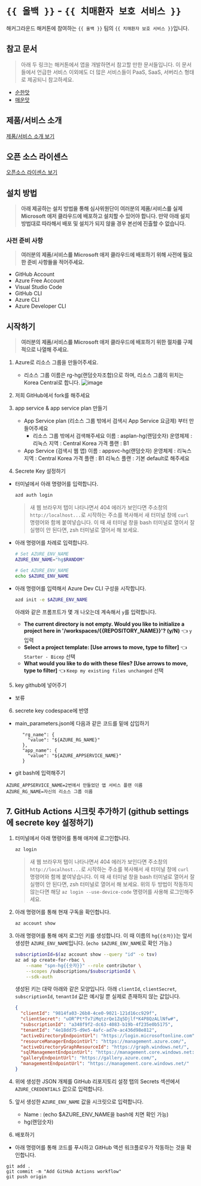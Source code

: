 # `{{ 올백 }}` - `{{ 치매환자 보호 서비스 }}`

해커그라운드 해커톤에 참여하는 `{{ 올백 }}` 팀의 `{{ 치매환자 보호 서비스 }}`입니다.

## 참고 문서

> 아래 두 링크는 해커톤에서 앱을 개발하면서 참고할 만한 문서들입니다. 이 문서들에서 언급한 서비스 이외에도 더 많은 서비스들이 PaaS, SaaS, 서버리스 형태로 제공되니 참고하세요.

- [순한맛](./REFERENCES_BASIC.md)
- [매운맛](./REFERENCES_ADVANCED.md)

## 제품/서비스 소개

<!-- 아래 링크는 지우지 마세요 -->
[제품/서비스 소개 보기](TOPIC.md)
<!-- 위 링크는 지우지 마세요 -->

## 오픈 소스 라이센스

<!-- 아래 링크는 지우지 마세요 -->
[오픈소스 라이센스 보기](./LICENSE)
<!-- 위 링크는 지우지 마세요 -->

## 설치 방법

> **아래 제공하는 설치 방법을 통해 심사위원단이 여러분의 제품/서비스를 실제 Microsoft 애저 클라우드에 배포하고 설치할 수 있어야 합니다. 만약 아래 설치 방법대로 따라해서 배포 및 설치가 되지 않을 경우 본선에 진출할 수 없습니다.**

### 사전 준비 사항

> **여러분의 제품/서비스를 Microsoft 애저 클라우드에 배포하기 위해 사전에 필요한 준비 사항들을 적어주세요.**
- GitHub Account
- Azure Free Account
- Visual Studio Code
- GitHub CLI
- Azure CLI
- Azure Developer CLI

## 시작하기

> **여러분의 제품/서비스를 Microsoft 애저 클라우드에 배포하기 위한 절차를 구체적으로 나열해 주세요.**
1. Azure로 리소스 그룹을 만들어주세요.
   - 리소스 그룹 이름은 rg-hg(랜덤숫자조합)으로 하며, 리소스 그룹의 위치는 Korea Central로 합니다.
![image](https://github.com/hackersground-kr/httpsgithubcomhackersground-krall100/assets/84391428/7719ac1d-619f-4f18-bfff-5b5bea877ec2)

2. 저희 GitHub에서 fork를 해주세요
   
3. app service & app service plan 만들기
   - App Service plan (리소스 그룹 밖에서 검색시 App Service 요금제) 부터 만들어주세요
     * 리소스 그룹 밖에서 검색해주세요
     이름 : asplan-hg(랜덤숫자)
     운영체제 : 리눅스
     지역 : Central Korea
     가격 플랜 : B1
   - App Service (검색시 웹 앱)
     이름 : appsvc-hg(랜덤숫자)
     운영체제 : 리눅스
     지역 : Central Korea
     가격 플랜 : B1
     리눅스 플랜 : 기본 default로 해주세요
4. Secrete Key 설정하기
- 터미널에서 아래 명령어를 입력합니다.

    ```bash
    azd auth login
    ```

   > 새 웹 브라우저 탭이 나타나면서 404 에러가 보인다면 주소창의 `http://localhost...`로 시작하는 주소를 복사해서 새 터미널 창에 `curl` 명령어와 함께 붙여넣습니다.
   > 이 때 새 터미널 창을 bash 터미널로 열어서 잘 실행이 안 된다면, zsh 터미널로 열어서 해 보세요.

- 아래 명령어를 차례로 입력합니다.

    ```bash
    # Set AZURE_ENV_NAME
    AZURE_ENV_NAME="hg$RANDOM"

    # Get AZURE_ENV_NAME
    echo $AZURE_ENV_NAME
    ```

- 아래 명령어를 입력해서 Azure Dev CLI 구성을 시작합니다.

    ```bash
    azd init -e $AZURE_ENV_NAME
    ```

   아래와 같은 프롬프트가 몇 개 나오는데 계속해서 `y`를 입력합니다.

   - **The current directory is not empty. Would you like to initialize a project here in '/workspaces/{{REPOSITORY_NAME}}'? (y/N)** 👈 `y` 입력
   - **Select a project template:  [Use arrows to move, type to filter]** 👈 `Starter - Bicep` 선택
   - **What would you like to do with these files?  [Use arrows to move, type to filter]** 👈 `Keep my existing files unchanged` 선택
5. key github에 넣어주기
- 보류
6. secrete key codespace에 반영
- main_parameters.json에 다음과 같은 코드를 밑에 삽입하기
```
      "rg_name": {
        "value": "${AZURE_RG_NAME}"
      },
      "app_name": {
        "value": "${AZURE_APPSERVICE_NAME}"
      }
```
- git bash에 입력해주기
```
AZURE_APPSERVICE_NAME=2번에서 만들었던 앱 서비스 플랜 이름
AZURE_RG_NAME=자신의 리소스 그룹 이름
```
## 7. GitHub Actions 시크릿 추가하기 (github settings에 secrete key 설정하기)

1. 터미널에서 아래 명령어를 통해 애저에 로그인합니다.

    ```bash
    az login
    ```

   > 새 웹 브라우저 탭이 나타나면서 404 에러가 보인다면 주소창의 `http://localhost...`로 시작하는 주소를 복사해서 새 터미널 창에 `curl` 명령어와 함께 붙여넣습니다.
   > 이 때 새 터미널 창을 bash 터미널로 열어서 잘 실행이 안 된다면, zsh 터미널로 열어서 해 보세요.
   > 위의 두 방법이 작동하지 않는다면 해당 `az login --use-device-code` 명령어를 사용해 로그인해주세요.

1. 아래 명령어를 통해 현재 구독을 확인합니다.

    ```bash
    az account show
    ```

1. 아래 명령어를 통해 애저 로그인 키를 생성합니다. 이 때 이름의 `hg{{숫자}}`는 앞서 생성한 `AZURE_ENV_NAME`입니다. (`echo $AZURE_ENV_NAME`로 확인 가능.)

    ```bash
    subscriptionId=$(az account show --query "id" -o tsv)
    az ad sp create-for-rbac \
        --name "spn-hg{{숫자}}" --role contributor \
        --scopes /subscriptions/$subscriptionId \
        --sdk-auth
    ```

   생성된 키는 대략 아래와 같은 모양입니다. 아래 `clientId`, `clientSecret`, `subscriptionId`, `tenantId` 값은 예시일 뿐 실제로 존재하지 않는 값입니다.

    ```json
    {
      "clientId": "9814fa03-26b8-4ce0-9021-121d16cc929f",
      "clientSecret": "uOR^Pt*Tv7iMqtzrQe1Zq5Djlf*K4P8QzALlNfw#",
      "subscriptionId": "a348f9f2-dc63-4083-b19b-4f235e0b5175",
      "tenantId": "4e18dd75-d9e5-4afc-ad7e-ac436d98e812",
      "activeDirectoryEndpointUrl": "https://login.microsoftonline.com",
      "resourceManagerEndpointUrl": "https://management.azure.com/",
      "activeDirectoryGraphResourceId": "https://graph.windows.net/",
      "sqlManagementEndpointUrl": "https://management.core.windows.net:8443/",
      "galleryEndpointUrl": "https://gallery.azure.com/",
      "managementEndpointUrl": "https://management.core.windows.net/"
    }
    ```

1. 위에 생성한 JSON 개체를 GitHub 리포지토리 설정 탭의 Secrets 섹션에서 `AZURE_CREDENTIALS` 값으로 입력합니다.
1. 앞서 생성한 `AZURE_ENV_NAME` 값을 시크릿으로 입력합니다.
   - Name : (echo $AZURE_ENV_NAME을 bash에 치면 확인 가능)
   - hg(랜덤숫자)

8. 배포하기
- 아래 명령어를 통해 코드를 푸시하고 GitHub 액션 워크플로우가 작동하는 것을 확인합니다.
```
git add .
git commit -m "Add GitHub Actions workflow"
git push origin
```
